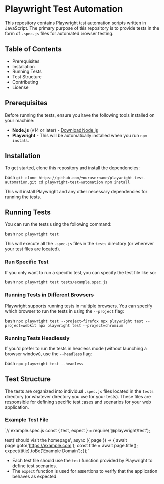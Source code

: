 Playwright Test Automation
==========================

This repository contains Playwright test automation scripts written in JavaScript. The primary purpose of this repository is to provide tests in the form of `.spec.js` files for automated browser testing.

Table of Contents
-----------------

-   Prerequisites
-   Installation
-   Running Tests
-   Test Structure
-   Contributing
-   License

Prerequisites
-------------

Before running the tests, ensure you have the following tools installed on your machine:

-   **Node.js** (v14 or later) - [Download Node.js](https://nodejs.org/)
-   **Playwright** - This will be automatically installed when you run `npm install`.

Installation
------------

To get started, clone this repository and install the dependencies:

bash
`git clone https://github.com/yourusername/playwright-test-automation.git
cd playwright-test-automation
npm install`

This will install Playwright and any other necessary dependencies for running the tests.

Running Tests
-------------

You can run the tests using the following command:

bash
`npx playwright test`

This will execute all the `.spec.js` files in the `tests` directory (or wherever your test files are located).

### Run Specific Test

If you only want to run a specific test, you can specify the test file like so:

bash
`npx playwright test tests/example.spec.js`

### Running Tests in Different Browsers

Playwright supports running tests in multiple browsers. You can specify which browser to run the tests in using the `--project` flag:

bash
`npx playwright test --project=firefox
npx playwright test --project=webkit
npx playwright test --project=chromium`

### Running Tests Headlessly

If you'd prefer to run the tests in headless mode (without launching a browser window), use the `--headless` flag:

bash
`npx playwright test --headless`

Test Structure
--------------

The tests are organized into individual `.spec.js` files located in the `tests` directory (or whatever directory you use for your tests). These files are responsible for defining specific test cases and scenarios for your web application.

### Example Test File

`// example.spec.js
const { test, expect } = require('@playwright/test');

test('should visit the homepage', async ({ page }) => {
  await page.goto('https://example.com');
  const title = await page.title();
  expect(title).toBe('Example Domain');
});`

-   Each test file should use the `test` function provided by Playwright to define test scenarios.
-   The `expect` function is used for assertions to verify that the application behaves as expected.
